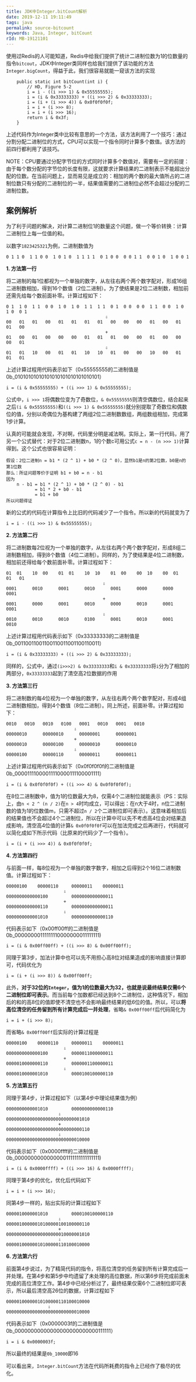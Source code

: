 ```yaml
---
title: JDK中Integer.bitCount解析
date: 2019-12-11 19:11:49
tags: java
permalink: source-bitcount
keywords: Java, Integer, bitCount
rId: MB-19121101
---
```


使用过Redis的人可能知道，Redis中给我们提供了统计二进制位数为1的位数量的指令`bitcout`，JDK中Integer类同样也给我们提供了该功能的方法`Integer.bigCount`，得益于此，我们很容易就能一窥该方法的实现

```
    public static int bitCount(int i) {
        // HD, Figure 5-2
        i = i - ((i >>> 1) & 0x55555555);
        i = (i & 0x33333333) + ((i >>> 2) & 0x33333333);
        i = (i + (i >>> 4)) & 0x0f0f0f0f;
        i = i + (i >>> 8);
        i = i + (i >>> 16);
        return i & 0x3f;
    }
```

上述代码作为Integer类中比较有意思的一个方法，该方法利用了一个技巧：通过分割分配二进制位的方式，CPU可以实现一个指令同时计算多个数值。该方法的前四行都利用了该技巧。

NOTE：CPU要通过分配字节位的方式同时计算多个数值对，需要有一定的前提：由于每个数分配的字节位的长度有限，这就要求计算结果的二进制表示不能超出分配的位数。在当前问题上，显而易见是成立的：相加的两个数的最大值所占的二进制位数只有分配的二进制位的一半，结果值需要的二进制位必然不会超过分配的二进制位数。



## 案例解析

为了利于问题的解决，对计算二进制位1的数量这个问题，做一个等价转换：计算二进制位上每一位值的和。

以数字`‭1823425321‬`为例，二进制数值为

```
‭0 1 1 0  1 1 0 0  1 0 1 0  1 1 1 1  0 1 0 0  0 0 1 1  0 0 1 0  1 0 0 1‬
```

**1. 方法第一行**

将二进制的每1位都视为一个单独的数字，从左往右两个两个数字配对，形成16组二进制数相加，得到16个数值（2位二进制）。为了使结果是2位二进制数，相加前还需先给每个数前面补零。计算过程如下：

```
‭0 1  1 0  1 1  0 0  1 0  1 0  1 1  1 1  0 1  0 0  0 0  1 1  0 0  1 0  1 0  0 1‬     
                                      ⇩  
00   01   01   00   01   01   01   01   00   00   00   01   00   01   01   00
                                      +
01   00   01   00   00   00   01   01   01   00   00   01   00   00   00   01
                                      ⇩
01   01   10   00   01   01   10   10   01   00   00   10   00   01   01   01
```

上述计算过程用代码表示如下（0x55555555的二进制值是0b_01010101010101010101010101010101）

```
i = (i & 0x55555555) + ((i >>> 1) & 0x55555555);
```

公式中，`i >>> 1`将偶数位变为了奇数位，`& 0x55555555`则清空偶数位，结合起来之后`(i & 0x55555555)`和`((i >>> 1) & 0x55555555)`就分别提取了奇数位和偶数位的值，分别以奇偶位为基构建了两组2位二进制数数组，两组数组相加，完成第1步计算。

认真的可能就会发现，不对啊，代码里分明是减法啊。实际上，第一行代码，用了另一个公式替代：对于2位二进制数n，1的个数c可用公式`c = n - (n >>> 1)`计算得到。这个公式也很容易证明：

```
假设：2位二进制n = b1 * (2 ^ 1) + b0 * (2 ^ 0)，显然b1是n的第2位数，b0是n的第1位数
那么：所证问题等价于证明 b1 + b0 = n - b1
因为
    n - b1 = b1 * (2 ^ 1) + b0 * (2 ^ 0) - b1
           = b1 * 2 + b0 - b1
           = b1 + b0
所以问题得证
```

新的公式的代码在计算指令上比旧的代码减少了一个指令。所以新的代码就变为了

```
i = i - ((i >>> 1) & 0x55555555);
```



**2. 方法第二行**

将二进制数每2位视为一个单独的数字，从左往右两个两个数字配对，形成8组二进制数相加，得到8个数值（4位二进制）。同样的，为了使结果是4位二进制数，相加前还得给每个数前面补零。计算过程如下：

```
01  01    10  00    01  01    10  10    01  00    00  10    00  01    01   01
                                     ⇩  
0001      0010      0001      0010      0001      0000      0000      0001
                                     +
0001      0000      0001      0010      0000      0010      0001      0001
                                     ⇩
0010      0010      0010      0100      0001      0010      0001      0010
```

上述计算过程用代码表示如下（0x33333333的二进制值是0b_0011001100110011001100110011‬0011）

```
i = (i & 0x33333333) + ((i >>> 2) & 0x33333333);
```

同样的，公式中，通过`(i>>>2) & 0x33333333`和`i & 0x33333333`将`i`分为了相加的两部分，`0x33333333`起到了清空高2位数据的作用



**3. 方法第三行**

将二进制数的每4位视为一个单独的数字，从左往右两个两个数字配对，形成4组二进制数相加，得到4个数值（8位二进制）。同上所述，前面补零。计算过程如下：

```
0010   0010   0010   0100   0001   0010   0001   0010
                          ⇩
00000010      00000010      00000001      00000001
                          +
00000010      00000100      00000010      00000010
                          ⇩
00000100      00000110      00000011      00000011
```

上述计算过程用代码表示如下（0x0f0f0f0f的二进制值是0b_00001111000011110000111100001111‬）

```
i = (i & 0x0f0f0f0f) + ((i >>> 4) & 0x0f0f0f0f);
```

在8位二进制数中，值为1的位数最大为8，仅需4个二进制位就能表示（PS：实际上，由`n < 2 ^ (n / 2)`在`n > 4`时均成立，可以得出：在n大于4时，n位二进制数的值为1的位数值m，只需不超过`n / 2`个二进制位即可表示）。这意味着相加后的结果值也不会超过4个二进制位，所以在计算中可以先不考虑高4位会对结果造成影响，清空高4位值的计算`& 0x0f0f0f0f`可以在加法完成之后再进行，代码就可以简化成如下所示代码（比原来的代码少了一个指令）。

```
i = (i + (i >>> 4)) & 0x0f0f0f0f;
```



**4. 方法第四行**

与前面一样，每8位视为一个单独的数字数字，相加之后得到2个16位二进制数值。计算过程如下：

```
00000100    00000110     00000011    00000011
                      ⇩
0000000000000100         0000000000000011
                      +
0000000000000110         0000000000000011
                      ⇩
0000000000001010         0000000000000110
```

代码表示如下（0x00ff00ff的二进制值是0b_00000000111111110000000011111111)

```
i = (i & 0x00ff00ff) + ((i >>> 8) & 0x00ff00ff);
```

同理于第3步，加法计算中也可以先不用担心高8位对结果造成的影响直接计算即可，代码优化为

```
i = (i + (i >>> 8)) & 0x00ff00ff;
```

此外，**对于32位的`Integer`，值为1的位数最大为32，也就是说最终结果仅需6个二进制位即可表示**。而当前每个加数都已经达到8个二进制位，这种情况下，相加后的和的高8位的值即使不清空也不会影响最终结果的低6位的值。所以，可以**将高位清空的任务留到所有计算完成后一并处理**，省略`& 0x00ff00ff`后代码简化为

```
i = i + (i >>> 8);
```

而省略`& 0x00ff00ff`后实际的计算过程是

```
00000100    00000110     00000011    00000011
                      ⇩
0000000000000100         0000011000000011
                      +
0000010000000110         0000001100000011
                      ⇩
0000010000001010         0000100100000110
```



**5. 方法第五行**

同理于第4步，计算过程如下（以第4步中理论结果值为例）

```
0000000000001010         0000000000000110
                    ⇩
00000000000000000000000000001010
                    +
00000000000000000000000000000110
                    ⇩
00000000000000000000000000010000
```

代码表示如下（0x0000ffff的二进制值是0b_00000000000000001111111111111111)

```
i = (i & 0x0000ffff) + ((i >>> 16) & 0x0000ffff);
```

同理于第4步的优化，优化后代码如下

```
i = i + (i >>> 16);
```

同第4步一样的，贴出实际的计算过程如下

```
0000010000001010         0000100100000110
                    ⇩
00000100000010100000100100000110
                    +
00000000000000000000010000001010
                    ⇩
00000100000010100000110100010000
```



**6. 方法第六行**

前面第4步说过，为了精简代码的指令，将高位清空的任务留到所有计算完成后一并处理。在第4步和第5步中均遗留了未处理的高位数据，所以第6步将完成前面未完成的高位清空工作。第4步中已经分析过了，最终结果仅需6个二进制位即可表示，所以最后清空高26位的数据，计算过程如下

```
00000100000010100000110100010000
                ⇩
00000000000000000000000000010000
```

代码表示如下（0x0000003f的二进制值是0b_00000000000000000000000000111111）

```
i = i & 0x0000003f;
```

所以最终的结果是`0b_10000`即16



可以看出来，`Integer.bitCount`方法在代码所耗费的指令上已经作了极尽的优化。